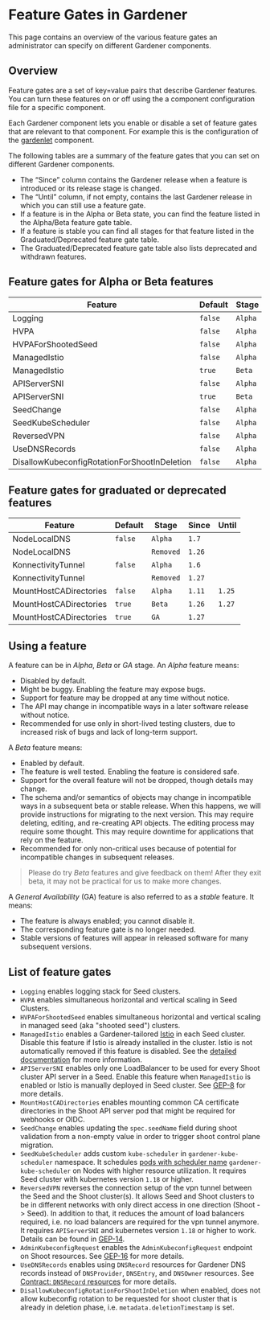 # Feature Gates in Gardener

This page contains an overview of the various feature gates an administrator can specify on different Gardener components.

## Overview

Feature gates are a set of key=value pairs that describe Gardener features. You can turn these features on or off using the a component configuration file for a specific component.

Each Gardener component lets you enable or disable a set of feature gates that are relevant to that component. For example this is the configuration of the [gardenlet](../../example/20-componentconfig-gardenlet.yaml) component.

The following tables are a summary of the feature gates that you can set on different Gardener components.

* The “Since” column contains the Gardener release when a feature is introduced or its release stage is changed.
* The “Until” column, if not empty, contains the last Gardener release in which you can still use a feature gate.
* If a feature is in the Alpha or Beta state, you can find the feature listed in the Alpha/Beta feature gate table.
* If a feature is stable you can find all stages for that feature listed in the Graduated/Deprecated feature gate table.
* The Graduated/Deprecated feature gate table also lists deprecated and withdrawn features.

## Feature gates for Alpha or Beta features

| Feature | Default | Stage | Since | Until |
| --- | --- | --- | --- | --- |
| Logging | `false` | `Alpha` | `0.13` | |
| HVPA | `false` | `Alpha` | `0.31` | |
| HVPAForShootedSeed | `false` | `Alpha` | `0.32` | |
| ManagedIstio | `false` | `Alpha` | `1.5` | `1.18` |
| ManagedIstio | `true` | `Beta` | `1.19` | |
| APIServerSNI | `false` | `Alpha` | `1.7` | `1.18` |
| APIServerSNI | `true` | `Beta` | `1.19` | |
| SeedChange | `false` | `Alpha` | `1.12` | |
| SeedKubeScheduler | `false` | `Alpha` | `1.15` | |
| ReversedVPN | `false` | `Alpha` | `1.22` | |
| UseDNSRecords | `false` | `Alpha` | `1.27.0` | |
| DisallowKubeconfigRotationForShootInDeletion | `false` | `Alpha` | `1.28` | |

## Feature gates for graduated or deprecated features

| Feature | Default | Stage | Since | Until |
| --- | --- | --- | --- | --- |
| NodeLocalDNS | `false` | `Alpha` | `1.7` | |
| NodeLocalDNS | | `Removed` | `1.26` | |
| KonnectivityTunnel | `false` | `Alpha` | `1.6` | |
| KonnectivityTunnel | | `Removed` | `1.27` | |
| MountHostCADirectories | `false` | `Alpha` | `1.11` | `1.25` |
| MountHostCADirectories | `true` | `Beta` | `1.26` | `1.27` |
| MountHostCADirectories | `true` | `GA` | `1.27` | |

## Using a feature

A feature can be in *Alpha*, *Beta* or *GA* stage.
An *Alpha* feature means:

* Disabled by default.
* Might be buggy. Enabling the feature may expose bugs.
* Support for feature may be dropped at any time without notice.
* The API may change in incompatible ways in a later software release without notice.
* Recommended for use only in short-lived testing clusters, due to increased
  risk of bugs and lack of long-term support.

A *Beta* feature means:

* Enabled by default.
* The feature is well tested. Enabling the feature is considered safe.
* Support for the overall feature will not be dropped, though details may change.
* The schema and/or semantics of objects may change in incompatible ways in a
  subsequent beta or stable release. When this happens, we will provide instructions
  for migrating to the next version. This may require deleting, editing, and
  re-creating API objects. The editing process may require some thought.
  This may require downtime for applications that rely on the feature.
* Recommended for only non-critical uses because of potential for
  incompatible changes in subsequent releases.

> Please do try *Beta* features and give feedback on them!
> After they exit beta, it may not be practical for us to make more changes.

A *General Availability* (GA) feature is also referred to as a *stable* feature. It means:

* The feature is always enabled; you cannot disable it.
* The corresponding feature gate is no longer needed.
* Stable versions of features will appear in released software for many subsequent versions.

## List of feature gates

* `Logging` enables logging stack for Seed clusters.
* `HVPA` enables simultaneous horizontal and vertical scaling in Seed Clusters.
* `HVPAForShootedSeed`  enables simultaneous horizontal and vertical scaling in managed seed (aka "shooted seed") clusters.
* `ManagedIstio` enables a Gardener-tailored [Istio](https://istio.io) in each Seed cluster. Disable this feature if Istio is already installed in the cluster. Istio is not automatically removed if this feature is disabled. See the [detailed documentation](../usage/istio.md) for more information.
* `APIServerSNI` enables only one LoadBalancer to be used for every Shoot cluster API server in a Seed. Enable this feature when `ManagedIstio` is enabled or Istio is manually deployed in Seed cluster. See [GEP-8](../proposals/08-shoot-apiserver-via-sni.md) for more details.
* `MountHostCADirectories` enables mounting common CA certificate directories in the Shoot API server pod that might be required for webhooks or OIDC.
* `SeedChange` enables updating the `spec.seedName` field during shoot validation from a non-empty value in order to trigger shoot control plane migration.
* `SeedKubeScheduler` adds custom `kube-scheduler` in `gardener-kube-scheduler` namespace. It schedules [pods with scheduler name](../concepts/seed-admission-controller.md#mutating-webhooks) `gardener-kube-scheduler` on Nodes with higher resource utilization. It requires Seed cluster with kubernetes version `1.18` or higher.
* `ReversedVPN` reverses the connection setup of the vpn tunnel between the Seed and the Shoot cluster(s). It allows Seed and Shoot clusters to be in different networks with only direct access in one direction (Shoot -> Seed). In addition to that, it reduces the amount of load balancers required, i.e. no load balancers are required for the vpn tunnel anymore. It requires `APIServerSNI` and kubernetes version `1.18` or higher to work. Details can be found in [GEP-14](../proposals/14-reversed-cluster-vpn.md).
* `AdminKubeconfigRequest` enables the `AdminKubeconfigRequest` endpoint on Shoot resources. See [GEP-16](../proposals/16-adminkubeconfig-subresource.md) for more details.
* `UseDNSRecords` enables using `DNSRecord` resources for Gardener DNS records instead of `DNSProvider`, `DNSEntry`, and `DNSOwner` resources. See [Contract: `DNSRecord` resources](../extensions/dnsrecord.md) for more details.
* `DisallowKubeconfigRotationForShootInDeletion` when enabled, does not allow kubeconfig rotation to be requested for shoot cluster that is already in deletion phase, i.e. `metadata.deletionTimestamp` is set.
